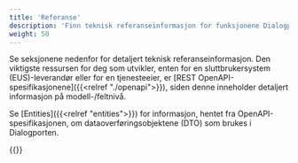 ```yaml
---
title: 'Referanse'
description: 'Finn teknisk referanseinformasjon for funksjonene Dialogporten tilbyr'
weight: 50
---
```


Se seksjonene nedenfor for detaljert teknisk referanseinformasjon. Den viktigste ressursen for deg som utvikler, enten for en sluttbrukersystem (EUS)-leverandør eller for en tjenesteeier, er [REST OpenAPI-spesifikasjonene]({{<relref "./openapi">}}), siden denne inneholder detaljert informasjon på modell-/feltnivå.

Se [Entities]({{<relref "entities">}}) for informasjon, hentet fra OpenAPI-spesifikasjonen, om dataoverføringsobjektene (DTO) som brukes i Dialogporten.

{{<children />}}